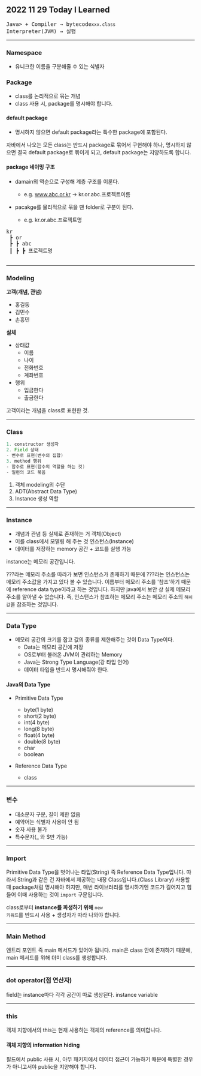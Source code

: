 ## 2022 11 29 Today I Learned

<pre>
Java> + Compiler → bytecode<code>xxx.class</code>
Interpreter(JVM) → 실행
</pre>

---

### Namespace

- 유니크한 이름을 구분해줄 수 있는 식별자

### Package

- class를 논리적으로 묶는 개념
- class 사용 시, package를 명시해야 합니다.

#### default package

- 명시하지 않으면 default package라는 특수한 package에 포함된다.

자바에서 나오는 모든 class는 반드시 package로 묶어서 구현해야 하나, 명시하지 않으면 결국 default package로 묶이게 되고, default package는 지양하도록 합니다.

#### package 네이밍 구조
- damain의 역순으로 구성해 계층 구조를 이룬다.
  - e.g. www.abc.or.kr → kr.or.abc.프로젝트이름

- pacakge를 물리적으로 묶을 땐 folder로 구분이 된다.<br>
  - e.g. kr.or.abc.프로젝트명

<pre>
kr
 ┣ or
 ┣ ┣ abc
 ┃ ┣ ┣ 프로젝트명
 </pre>

---

### Modeling

**고객(개념, 관념)**
- 홍길동
- 김민수
- 손흥민

**실체**
- 상태값
  - 이름
  - 나이
  - 전화번호
  - 계좌번호
- 행위
  - 입금한다
  - 출금한다

고객이라는 개념을 class로 표현한 것.

----

### Class

```java
1. constructor 생성자
2. Field 상태
- 변수로 표현(변수의 집합)
3. method 행위
- 함수로 표현(함수의 역할을 하는 것)
- 일련의 코드 묶음
```

1. 객체 modeling의 수단
2. ADT(Abstract Data Type)
3. Instance 생성 역할

---

### Instance

- 개념과 관념 등 실제로 존재하는 거 객체(Object)
- 이를 class에서 모델링 해 주는 것 인스턴스(Instance)
- 데이터를 저장하는 memory 공간 + 코드를 실행 가능

instance는 메모리 공간입니다.

???라는 메모리 주소를 따라가 보면 인스턴스가 존재하기 때문에 ???라는 인스턴스는 메모리 주소값을 가지고 있다 볼 수 있습니다. 이름부터 메모리 주소를 '참조'하기 때문에 reference data type이라고 하는 것입니다. 하지만 java에서 보안 상 실제 메모리 주소를 알아낼 수 없습니다. 즉, 인스턴스가 참조하는 메모리 주소는 메모리 주소의 <code>해쉬값</code>을 참조하는 것입니다.

---

### Data Type

- 메모리 공간의 크기를 잡고 값의 종류를 제한해주는 것이 Data Type이다.
  - Data는 메모리 공간에 저장
  - OS로부터 불러온 JVM이 관리하는 Memory
  - Java는 Strong Type Language(강 타입 언어)
  - 데이터 타입을 반드시 명시해줘야 한다.

#### Java의 Data Type 
- Primitive Data Type
  - byte(1 byte)
  - short(2 byte)
  - int(4 byte)
  - long(8 byte)
  - float(4 byte)
  - double(8 byte)
  - char
  - boolean

- Reference Data Type
  - class

---

### 변수
- 대소문자 구분, 길이 제한 없음
- 예약어는 식별자 사용이 안 됨
- 숫자 사용 불가
- 특수문자(_ 와 $만 가능)

---

### Import

Primitive Data Type을 벗어나는 타입(String) 즉 Reference Data Type입니다. 따라서 String과 같은 건 자바에서 제공하는 내장 Class입니다.(Class Library) 사용할 때 package처럼 명시해야 하지만, 매번 라이브러리를 명시하기엔 코드가 길어지고 힘들어 이때 사용하는 것이 <code>import</code> 구문입니다.

class로부터 **instance를 파생하기 위해** <code>new 키워드</code>를 반드시 사용 + 생성자가 따라 나와야 합니다.

---

### Main Method

엔트리 포인트 즉 main 메서드가 있어야 됩니다. main은 class 안에 존재하기 때문에, main 메서드를 위해 더미 class를 생성합니다.

---

### dot operator(점 연산자)

field는 instance마다 각각 공간이 따로 생상된다. instance variable

---

### this

객체 지향에서의 this는 현재 사용하는 객체의 reference를 의미합니다.

#### 객체 지향의 information hiding

필드에서 public 사용 시, 아무 패키지에서 데이터 접근이 가능하기 때문에 특별한 경우가 아니고서야 public을 지양해야 합니다.
